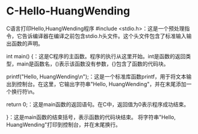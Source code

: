 # C-Hello-HuangWending
C语言打印Hello,HuangWending程序
#include <stdio.h>：这是一个预处理指令，它告诉编译器在编译之前包含stdio.h头文件。这个头文件包含了标准输入输出函数的声明。

int main() {：这是C程序的主函数。程序的执行从这里开始。int是函数的返回类型，main是函数名，()表示该函数没有参数，{}包含了函数的代码块。

printf("Hello, HuangWending\n");：这是一个标准库函数printf，用于将文本输出到控制台。在这里，它输出字符串"Hello, HuangWending"，并在末尾添加一个换行符\n。

return 0;：这是main函数的返回语句。在C中，返回值为0表示程序成功结束。

}：这是main函数的结束括号，表示函数的代码块结束。
将字符串"Hello, HuangWending"打印到控制台，并在末尾换行。
